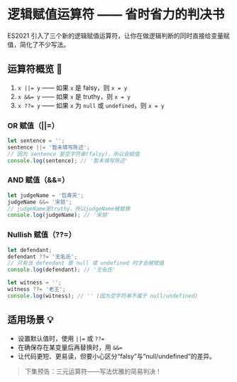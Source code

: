 # 逻辑赋值运算符 —— 省时省力的判决书

ES2021 引入了三个新的逻辑赋值运算符，让你在做逻辑判断的同时直接给变量赋值，简化了不少写法。

## 运算符概览 📝
1. `x ||= y` —— 如果 `x` 是 falsy，则 `x = y`
2. `x &&= y` —— 如果 `x` 是 truthy，则 `x = y`
3. `x ??= y` —— 如果 `x` 为 `null` 或 `undefined`，则 `x = y`

### OR 赋值（||=）
```javascript
let sentence = '';
sentence ||= '暂未填写陈述';
// 因为 sentence 是空字符串(falsy)，所以会赋值
console.log(sentence); // '暂未填写陈述'
```

### AND 赋值（&&=）
```javascript
let judgeName = '包青天';
judgeName &&= '宋慈';
// judgeName是truthy，所以judgeName被替换
console.log(judgeName); // '宋慈'
```

### Nullish 赋值（??=）
```javascript
let defendant;
defendant ??= '无名氏';
// 只有当 defendant 是 null 或 undefined 时才会被赋值
console.log(defendant); // '无名氏'

let witness = '';
witness ??= '老王';
console.log(witness); // '' (因为空字符串不属于 null/undefined)
```

## 适用场景 💡
- 设置默认值时，使用 `||=` 或 `??=`  
- 在确保存在某变量后再替换时，用 `&&=`  
- 让代码更短、更易读，但要小心区分“falsy”与“null/undefined”的差异。

> 下集预告：三元运算符——写法优雅的简易判决！  